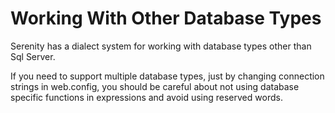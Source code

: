 # Working With Other Database Types

Serenity has a dialect system for working with database types other than Sql Server.

If you need to support multiple database types, just by changing connection strings in web.config, you should be careful about not using database specific functions in expressions and avoid using reserved words.

